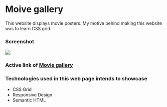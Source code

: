 # Moive gallery

This website displays movie posters. My motive behind making this website was to learn CSS grid.

### Screenshot

![](./screenshot/screenshot-deskktop.png)

### Active link of [Movie gallery](https://sameerjadav.github.io/movie-gallery/)

### Technologies used in this web page intends to showcase

- CSS Grid
- Responsive Design
- Semantic HTML
